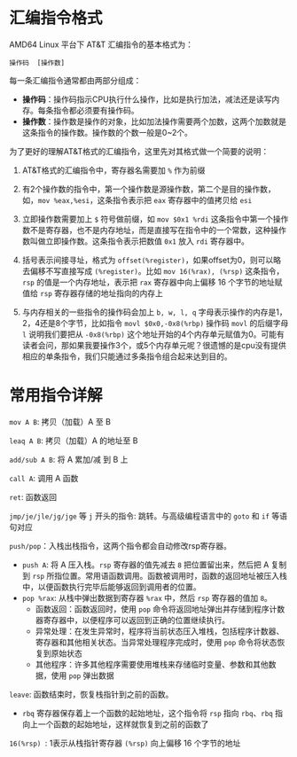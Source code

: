 # 汇编指令格式

AMD64 Linux 平台下 AT&T 汇编指令的基本格式为：

```assembly
操作码  [操作数]
```

每一条汇编指令通常都由两部分组成：

- **操作码**：操作码指示CPU执行什么操作，比如是执行加法，减法还是读写内存。每条指令都必须要有操作码。
- **操作数**：操作数是操作的对象，比如加法操作需要两个加数，这两个加数就是这条指令的操作数。操作数的个数一般是0~2个。



为了更好的理解AT&T格式的汇编指令，这里先对其格式做一个简要的说明：

1. AT&T格式的汇编指令中，寄存器名需要加 `%` 作为前缀

2. 有2个操作数的指令中，第一个操作数是源操作数，第二个是目的操作数，如，`mov %eax,%esi`，这条指令表示把 `eax` 寄存器中的值拷贝给 `esi`
3. 立即操作数需要加上 `$` 符号做前缀，如  `mov $0x1 %rdi` 这条指令中第一个操作数不是寄存器，也不是内存地址，而是直接写在指令中的一个常数，这种操作数叫做立即操作数。这条指令表示把数值 `0x1` 放入 `rdi` 寄存器中。
4. 括号表示间接寻址，格式为 `offset(%register)`，如果offset为0，则可以略去偏移不写直接写成 `(%register)`。比如 `mov 16(%rax), (%rsp)` 这条指令，`rsp` 的值是一个内存地址，表示把 `rax` 寄存器中向上偏移 16 个字节的地址赋值给 `rsp` 寄存器存储的地址指向的内存上
5. 与内存相关的一些指令的操作码会加上 `b, w, l, q` 字母表示操作的内存是1，2，4还是8个字节，比如指令 `movl $0x0,-0x8(%rbp)` 操作码 `movl` 的后缀字母 `l` 说明我们要把从 `-0x8(%rbp)` 这个地址开始的4个内存单元赋值为0。可能有读者会问，那如果我要操作3个，或5个内存单元呢？很遗憾的是cpu没有提供相应的单条指令，我们只能通过多条指令组合起来达到目的。



# 常用指令详解

`mov A B`: 拷贝（加载）A 至 B

`leaq A B`: 拷贝（加载）A 的地址至 B

`add/sub A B`: 将 A 累加/减 到 B 上

`call A`: 调用 A 函数

`ret`: 函数返回

`jmp/je/jle/jg/jge` 等 `j` 开头的指令: 跳转。与高级编程语言中的 `goto` 和 `if` 等语句对应

`push/pop`：入栈出栈指令，这两个指令都会自动修改rsp寄存器。

- `push A`: 将 A 压入栈。`rsp` 寄存器的值先减去 `8` 把位置留出来，然后把 A 复制到 `rsp` 所指位置。常用语函数调用。函数被调用时，函数的返回地址被压入栈中，以便函数执行完毕后能够返回到调用者的位置。
- `pop %rax`: 从栈中弹出数据到寄存器 `%rax` 中，然后 `rsp` 寄存器的值加 `8`。
  - 函数返回：函数返回时，使用 `pop` 命令将返回地址弹出并存储到程序计数器寄存器中，以便程序可以返回到正确的位置继续执行。
  - 异常处理：在发生异常时，程序将当前状态压入堆栈，包括程序计数器、寄存器和其他相关状态。当异常处理程序完成时，使用 `pop` 命令将状态恢复到原始状态
  - 其他程序：许多其他程序需要使用堆栈来存储临时变量、参数和其他数据，使用 `pop` 弹出数据

`leave`: 函数结束时，恢复栈指针到之前的函数。
- `rbq` 寄存器保存着上一个函数的起始地址，这个指令将 `rsp` 指向 `rbq`、`rbq` 指向上一个函数的起始地址，这样就恢复到之前的函数了

`16(%rsp) `: 1表示从栈指针寄存器 `(%rsp)` 向上偏移 16 个字节的地址

